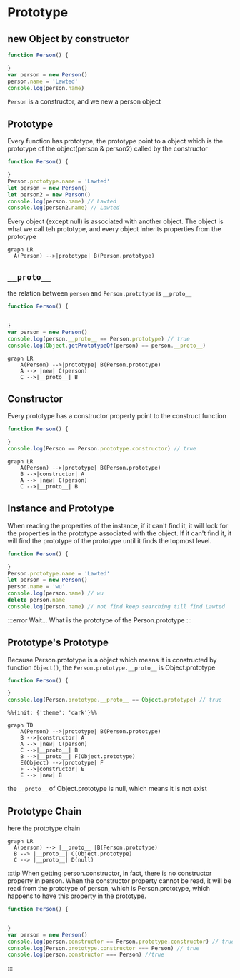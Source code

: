 # Prototype

## new Object by constructor

```js
function Person() {

}
var person = new Person()
person.name = 'Lawted'
console.log(person.name)
```
`Person` is a constructor, and we new a person object

## Prototype
Every function has prototype, the prototype point to a object which is the prototype of the object(person & person2) called by the constructor
```js
function Person() {

}
Person.prototype.name = 'Lawted'
let person = new Person()
let person2 = new Person()
console.log(person.name) // Lawted
console.log(person2.name) // Lawted
```
Every object (except null) is associated with another object. The object is what we call teh prototype, and every object inherits properties from the prototype

```mermaidjs
graph LR
  A(Person) -->|prototype| B(Person.prototype)
```


## `__proto__`
the relation between `person` and `Person.prototype` is `__proto__`

```js
function Person() {


}
var person = new Person()
console.log(person.__proto__ == Person.prototype) // true
console.log(Object.getPrototypeOf(person) == person.__proto__)
```

```mermaidjs
graph LR
    A(Person) -->|prototype| B(Person.prototype)
    A --> |new| C(person)
    C -->|__proto__| B
```

## Constructor
Every prototype has a constructor property point to the construct function
```js
function Person() {

}
console.log(Person == Person.prototype.constructor) // true
```

```mermaidjs
graph LR
    A(Person) -->|prototype| B(Person.prototype)
    B -->|constructor| A
    A --> |new| C(person)
    C -->|__proto__| B
```

## Instance and Prototype
When reading the properties of the instance, if it can't find it, it will look for the properties in the prototype associated with the object. If it can't find it, it will find the prototype of the prototype until it finds the topmost level.
```js
function Person() {

}
Person.prototype.name = 'Lawted'
let person = new Person()
person.name = 'wu'
console.log(person.name) // wu
delete person.name
console.log(person.name) // not find keep searching till find Lawted
```

:::error
Wait... What is the prototype of the Person.prototype
:::

## Prototype's Prototype
Because Person.prototype is a object which means it is constructed by function `Object()`, the `Person.prototype.__proto__` is Object.prototype
```js
function Person() {

}
console.log(Person.prototype.__proto__ == Object.prototype) // true
```
```mermaidjs
%%{init: {'theme': 'dark'}%%

graph TD
    A(Person) -->|prototype| B(Person.prototype)
    B -->|constructor| A
    A --> |new| C(person)
    C -->|__proto__| B
    B -->|__proto__| F(Object.prototype)
    E(Object) -->|prototype| F
    F -->|constructor| E
    E --> |new| B
```
the `__proto__` of Object.prototype is null, which means it is not exist

## Prototype Chain
here the prototype chain
```mermaidjs
graph LR
  A(person) --> |__proto__ |B(Person.prototype)
  B --> |__proto__| C(Object.prototype)
  C --> |__proto__| D(null)
```
:::tip
When getting person.constructor, in fact, there is no constructor property in person. When the constructor property cannot be read, it will be read from the prototype of person, which is Person.prototype, which happens to have this property in the prototype.
```js
function Person() {


}
var person = new Person()
console.log(person.constructor == Person.prototype.constructor) // true
console.log(Person.prototype.constructor === Person) // true
console.log(person.constructor === Person) //true
```
:::
